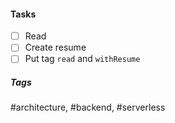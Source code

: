 

#### Tasks
- [ ] Read
- [ ] Create resume
- [ ] Put tag `read` and `withResume`

##### Tags
#architecture, #backend, #serverless
